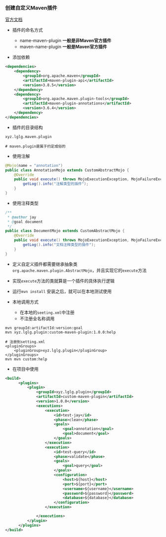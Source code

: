 ### 创建自定义Maven插件 

[官方文档](https://maven.apache.org/guides/plugin/guide-java-plugin-development.html)

* 插件的命名方式
  * name-maven-plugin **一般是非Maven官方插件**
  * maven-name-plugin **一般是Maven官方插件**

* 添加依赖

```xml
<dependencies>
    <dependency>
        <groupId>org.apache.maven</groupId>
        <artifactId>maven-plugin-api</artifactId>
        <version>3.8.5</version>
    </dependency>
    <dependency>
        <groupId>org.apache.maven.plugin-tools</groupId>
        <artifactId>maven-plugin-annotations</artifactId>
        <version>3.6.4</version>
    </dependency>
</dependencies>
```

* 插件的目录结构

```shell
xyz.lglg.maven.plugin

# maven.plugin是属于约定成俗的
```

* 使用注解

```java
@Mojo(name = "annotation")
public class AnnotationMojo extends CustomAbstractMojo {
    @Override
    public void execute() throws MojoExecutionException, MojoFailureException {
        getLog().info("注解类型的插件");
    }
}
```

* 使用注释类型

```java
/**
 * @author jay
 * @goal document
 */
public class DocumentMojo extends CustomAbstractMojo {
    @Override
    public void execute() throws MojoExecutionException, MojoFailureException {
        getLog().info("文档注释类型的插件");
    }
}
```

* 定义自定义插件都需要继承抽象类`org.apache.maven.plugin.AbstractMojo`，并且实现它的`execute`方法

* 实现`execute`方法的类就算是一个插件的具体执行逻辑

* 运行`mvn install` 安装之后，就可以在本地测试使用

* 本地调用方式
  * 在本地的`seeting.xml`中注册 
  * 不注册全名称调用 

```shell
mvn groupId:artifactId:version:goal
mvn xyz.lglg.plugin:custom-maven-plugin:1.0.0:help

# 注册到setting.xml
<pluginGroups>
    <pluginGroup>xyz.lglg.plugin</pluginGroup>
</pluginGroups>
mvn mvn custom:help
```

* 在项目中使用

```xml
<build>
      <plugins>
          <plugin>
              <groupId>xyz.lglg.plugin</groupId>
              <artifactId>custom-maven-plugin</artifactId>
              <version>1.0.0</version>
              <executions>
                  <execution>
                      <id>test-jay</id>
                      <phase>clean</phase>
                      <goals>
                          <goal>annotation</goal>
                          <goal>document</goal>
                      </goals>
                  </execution>
                  <execution>
                      <id>test-query</id>
                      <phase>validate</phase>
                      <goals>
                          <goal>query</goal>
                      </goals>
                      <configuration>
                          <host>${host}</host>
                          <port>${port}</port>
                          <username>${username}</username>
                          <password>${password}</password>
                          <database>${database}</database>
                      </configuration>
                  </execution>

              </executions>
          </plugin>
      </plugins>
</build>
```



